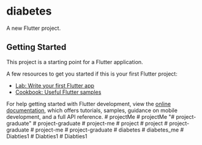 # diabetes

A new Flutter project.

## Getting Started

This project is a starting point for a Flutter application.

A few resources to get you started if this is your first Flutter project:

- [Lab: Write your first Flutter app](https://docs.flutter.dev/get-started/codelab)
- [Cookbook: Useful Flutter samples](https://docs.flutter.dev/cookbook)

For help getting started with Flutter development, view the
[online documentation](https://docs.flutter.dev/), which offers tutorials,
samples, guidance on mobile development, and a full API reference.
#   p r o j e c t M e  
 #   p r o j e c t M e  
 "# project-graduate" 
#   p r o j e c t - g r a d u a t e  
 #   p r o j e c t - m e  
 #   p r o j e c t  
 #   p r o j e c t  
 #   p r o j e c t - g r a d u a t e  
 #   p r o j e c t - m e  
 #   p r o j e c t - g r a d u a t e  
 #   d i a b e t e s  
 #   d i a b e t e s _ m e  
 #   D i a b t i e s 1  
 #   D i a b t i e s 1  
 #   D i a b t i e s 1  
 
